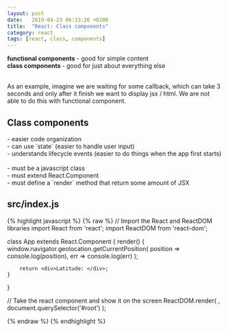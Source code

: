 ```yaml
---
layout: post
date:   2019-04-23 06:13:26 +0200
title:  "React: Class components"
category: react
tags: [react, class, components]
---
```


<b>functional components</b> - good for simple content <br />
<b>class components </b>- good for just about everything else<br /><br />

As an example, imagine we are waiting for some callback, which can take 3 seconds and only after it finish we want to display jsx / html. We are not able to do this with functional component.

<h2>Class components</h2>
- easier code organization <Br />
- can use `state` (easier to handle user input)<Br />
- understands lifecycle events (easier to do things when the app first starts) <Br />

<br />
- must be a javascript class<br />
- must extend React.Component<br />
- must define a `render` method that return some amount of JSX<br />

<h2>src/index.js</h2>
{% highlight javascript %}
{% raw %}
// Import the React and ReactDOM libraries
import React from 'react';
import ReactDOM from 'react-dom';

class App extends React.Component {
	render() {
		window.navigator.geolocation.getCurrentPosition(
				position => console.log(position),
				err => console.log(err)
		);

		return <div>Latitude: </div>;
	}
}

// Take the react component and show it on the screen
ReactDOM.render(
	<App />,
	document.querySelector('#root')
);

{% endraw %}
{% endhighlight %}
